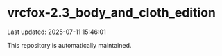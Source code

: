 # vrcfox-2.3_body_and_cloth_edition

Last updated: 2025-07-11 15:46:01

This repository is automatically maintained.
